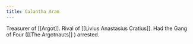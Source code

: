 ```yaml
---
title: Calantha Aran
---
```


Treasurer of [[Argot]]. Rival of [[Livius Anastasius Cratius]]. Had the Gang of Four ([[The Argotnauts]] ) arrested. 